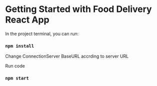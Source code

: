 # Getting Started with Food Delivery React App


In the project terminal, you can run:

### `npm install`

Change ConnectionServer BaseURL accrding to server URL

Run code


### `npm start`